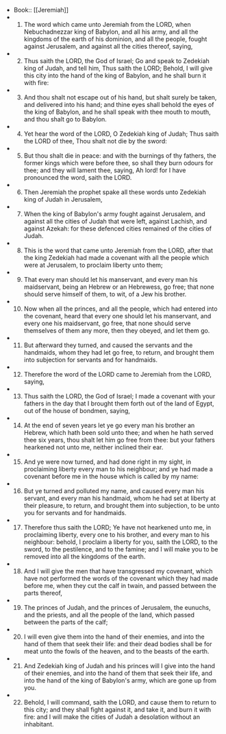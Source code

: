 - Book:: [[Jeremiah]]
- 1. The word which came unto Jeremiah from the LORD, when Nebuchadnezzar king of Babylon, and all his army, and all the kingdoms of the earth of his dominion, and all the people, fought against Jerusalem, and against all the cities thereof, saying,
- 2. Thus saith the LORD, the God of Israel; Go and speak to Zedekiah king of Judah, and tell him, Thus saith the LORD; Behold, I will give this city into the hand of the king of Babylon, and he shall burn it with fire:
- 3. And thou shalt not escape out of his hand, but shalt surely be taken, and delivered into his hand; and thine eyes shall behold the eyes of the king of Babylon, and he shall speak with thee mouth to mouth, and thou shalt go to Babylon.
- 4. Yet hear the word of the LORD, O Zedekiah king of Judah; Thus saith the LORD of thee, Thou shalt not die by the sword:
- 5. But thou shalt die in peace: and with the burnings of thy fathers, the former kings which were before thee, so shall they burn odours for thee; and they will lament thee, saying, Ah lord! for I have pronounced the word, saith the LORD.
- 6. Then Jeremiah the prophet spake all these words unto Zedekiah king of Judah in Jerusalem,
- 7. When the king of Babylon's army fought against Jerusalem, and against all the cities of Judah that were left, against Lachish, and against Azekah: for these defenced cities remained of the cities of Judah.
- 8. This is the word that came unto Jeremiah from the LORD, after that the king Zedekiah had made a covenant with all the people which were at Jerusalem, to proclaim liberty unto them;
- 9. That every man should let his manservant, and every man his maidservant, being an Hebrew or an Hebrewess, go free; that none should serve himself of them, to wit, of a Jew his brother.
- 10. Now when all the princes, and all the people, which had entered into the covenant, heard that every one should let his manservant, and every one his maidservant, go free, that none should serve themselves of them any more, then they obeyed, and let them go.
- 11. But afterward they turned, and caused the servants and the handmaids, whom they had let go free, to return, and brought them into subjection for servants and for handmaids.
- 12. Therefore the word of the LORD came to Jeremiah from the LORD, saying,
- 13. Thus saith the LORD, the God of Israel; I made a covenant with your fathers in the day that I brought them forth out of the land of Egypt, out of the house of bondmen, saying,
- 14. At the end of seven years let ye go every man his brother an Hebrew, which hath been sold unto thee; and when he hath served thee six years, thou shalt let him go free from thee: but your fathers hearkened not unto me, neither inclined their ear.
- 15. And ye were now turned, and had done right in my sight, in proclaiming liberty every man to his neighbour; and ye had made a covenant before me in the house which is called by my name:
- 16. But ye turned and polluted my name, and caused every man his servant, and every man his handmaid, whom he had set at liberty at their pleasure, to return, and brought them into subjection, to be unto you for servants and for handmaids.
- 17. Therefore thus saith the LORD; Ye have not hearkened unto me, in proclaiming liberty, every one to his brother, and every man to his neighbour: behold, I proclaim a liberty for you, saith the LORD, to the sword, to the pestilence, and to the famine; and I will make you to be removed into all the kingdoms of the earth.
- 18. And I will give the men that have transgressed my covenant, which have not performed the words of the covenant which they had made before me, when they cut the calf in twain, and passed between the parts thereof,
- 19. The princes of Judah, and the princes of Jerusalem, the eunuchs, and the priests, and all the people of the land, which passed between the parts of the calf;
- 20. I will even give them into the hand of their enemies, and into the hand of them that seek their life: and their dead bodies shall be for meat unto the fowls of the heaven, and to the beasts of the earth.
- 21. And Zedekiah king of Judah and his princes will I give into the hand of their enemies, and into the hand of them that seek their life, and into the hand of the king of Babylon's army, which are gone up from you.
- 22. Behold, I will command, saith the LORD, and cause them to return to this city; and they shall fight against it, and take it, and burn it with fire: and I will make the cities of Judah a desolation without an inhabitant.
